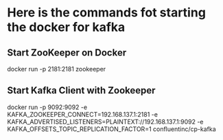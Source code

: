 # Here is the commands fot starting the docker for kafka

## Start ZooKeeper on Docker

docker run -p 2181:2181 zookeeper

## Start Kafka Client with Zookeeper

docker run -p 9092:9092 -e KAFKA_ZOOKEEPER_CONNECT=192.168.137.1:2181 -e KAFKA_ADVERTISED_LISTENERS=PLAINTEXT://192.168.137.1:9092 -e KAFKA_OFFSETS_TOPIC_REPLICATION_FACTOR=1 confluentinc/cp-kafka
